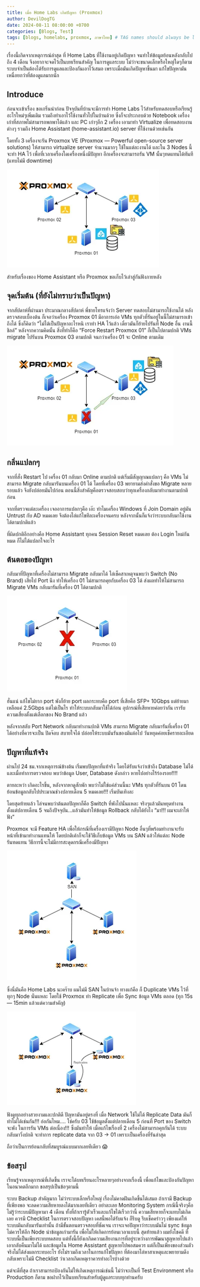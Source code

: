 ```yaml
---
title: เมื่อ Home Labs เกิดปัญหา (Proxmox)
author: DevilDogTG
date: 2024-08-11 08:00:00 +0700
categories: [Blogs, Test]
tags: [blogs, homelabs, proxmox, ภาษาไทย] # TAG names should always be lowercase
---
```


เรื่องนี้เกิดจากเหตุการณ์ล่าสุด ที่ Home Labs ที่ใช้งานอยู่เกิดปัญหา จนทำให้ข้อมูลย้อนหลังกลับไปถึง 4 เดือน จึงอยากจะจดไว้เป็นบทเรียนสำคัญ ในการดูแลระบบ ไม่ว่าจะขนาดเล็กหรือใหญ่ใดๆก็ตาม ระบบจำเป็นต้องได้รับการดูแลและป้องกันเอาไว้เสมอ เพราะเมื่อมันเกิดปัญหาขึ้นมา แก้ไขปัญหามันเหนื่อยกว่าที่ต้องดูแลมากนัก

## Introduce

ก่อนจะเข้าเรื่อง ขอเกริ่นนำก่อน ปัจจุบันที่บ้านจะมีการทำ Home Labs ไว้สำหรับทดสอบหรือเรียนรู้อะไรใหม่ๆเพิ่มเติม รวมถึงทำเอาไว้ใช้งานทั่วไปในบ้านด้วย ซึ่งก็จะประกอบด้วย Notebook เครื่องเก่าที่สภาพไม่สามารถพกพาได้แล้ว และ PC เก่าๆอีก 2 เครื่อง เอามาทำ Virtualize เพื่อทดสอบงานต่างๆ รวมถึง Home Assistant (home-assistant.io) server ที่ใช้งานด้วยเช่นกัน

โดยทั้ง 3 เครื่องจะรัน Proxmox VE (Proxmox — Powerful open-source server solutions) ให้สามารถ virtualize server จำนวนมากๆ ใช้ในแต่ละงานได้ และใน 3 Nodes นี้จะทำ HA ไว้ เพื่อที่เวลาเครื่องใดเครื่องหนึ่งมีปัญหา อีกเครื่องจะสามารถรัน VM นั้นๆทดแทนได้ทันที (แทบไม่มี downtime)

![Overview](../assets/contents/2024/homelab-crash/homelabs-crash-01.png)

สำหรับเรื่องของ Home Assistant หรือ Proxmox ขอเก็บไว้เล่าสู่กันฟังภายหลัง

## จุดเริ่มต้น (ที่ยังไม่ทราบว่าเป็นปัญหา)

จากสัปดาห์ที่ผ่านมา ประมาณกลางสัปดาห์ พี่ชายโทรแจ้งว่า Server ทดสอบไม่สามารถใช้งานได้ หลังตรวจสอบเบื้องต้น ก็เจอว่าเครื่อง Proxmox 01 มีอาการเอ๋อ VMs ทุกตัวที่รันอยู่ในนี้ไม่สามารถเข้าถึงได้ ซึ่งก็คิดว่า “ไม่ได้เป็นปัญหาอะไรหนิ เราทำ HA ไว้แล้ว เดี๋ยวมันก็ย้ายไปรันที่ Node อื่น งานนี้ชิลล์” หลังจากความคิดนั้น สิ่งที่ทำก็คือ “Force Restart Proxmox 01” ก็เป็นไปตามปกติ VMs migrate ไปรันบน Proxmox 03 ตามปกติ จนกว่าเครื่อง 01 จะ Online ตามเดิม

![HA Migrate running VMs to `Proxmox 03`](../assets/contents/2024/homelab-crash/homelabs-crash-02.png)

## กลิ่นแปลกๆ

จากที่สั่ง Restart ไป เครื่อง 01 กลับมา Online ตามปกติ แต่เริ่มมีสัญญาณแปลกๆ คือ VMs ไม่สามารถ Migrate กลับมารันบนเครื่อง 01 ได้ โดยที่เครื่อง 03 พยายามส่งคำสั่งขอ Migrate หลายรอบแล้ว จึงยังปล่อยมันไปก่อน ตอนนี้สิ่งสำคัญคือตรวจสอบสอบว่าทุกเครื่องกลับมาทำงานตามปกติก่อน

จากที่ตรวจแต่ละเครื่อง เจออาการแปลกๆคือ เอ๊ะ ทำไมเครื่อง Windows ที่ Join Domain อยู่มัน Untrust กับ AD หมดเลย จึงต้องไล่แก้ไขทีละเครื่องจนครบ หลังจากนั้นก็แจ้งว่าระบบกลับมาใช้งานได้ตามปกติแล้ว

ที่ผิดปกติอีกอย่างคือ Home Assistant ทุกคน Session Reset หมดเลย ต้อง Login ใหม่กันหมด ก็ไม่ได้แปลกใจอะไร

## ต้นตอของปัญหา

กลับมาที่ปัญหาที่เครื่องไม่สามารถ Migrate กลับมาได้ ไล่เช็คสาเหตุจนพบว่า Switch (No Brand) เสียไป Port นึง ทำให้เครื่อง 01 ไม่สามารถคุยกับเครื่อง 03 ได้ ส่งผลทำให้ไม่สามารถ Migrate VMs กลับมารันที่เครื่อง 01 ได้ตามปกติ

![Network switch issue](../assets/contents/2024/homelab-crash/homelabs-crash-03.png)

ฮั่นแน่ แก้ไขไม่ยาก port พังก็ย้าย port ผลกระทบคือ port ที่เสียคือ SFP+ 10Gbps แต่ย้ายมาเหลือแค่ 2.5Gbps แต่ไม่เป็นไร ทำให้ระบบกลับมาใช้ได้ก่อน อุปกรณ์ที่เสียหายค่อยว่ากัน เรารับความเสี่ยงตั้งแต่เลือกของ No Brand แล้ว

หลังจากสลับ Port Network กลับมาทำงานปกติ VMs สามารถ Migrate กลับมารันที่เครื่อง 01 ได้อย่างที่ควรจะเป็น ปิดจ๊อบ สบายใจได้ ปล่อยให้ระบบมันรันของมันต่อไป วันหยุดค่อยเช็ครายละเอียด

## ปัญหาที่แท้จริง

ผ่านไป 24 ชม.จากเหตุการณ์ข้างต้น เริ่มพบปัญหาที่แท้จริง โดยได้รับแจ้งว่าเข้าถึง Database ไม่ได้ และเมื่อทำการตรวจสอบ พบว่าข้อมูล User, Database ดังกล่าว หายไปอย่างไร้ร่องรอย!!!!

ตายละหว่า เกิดอะไรขึ้น, หลังจากหาดูสักพัก พบว่าไม่ใช่แค่ส่วนนี้นะ VMs ทุกตัวที่รันบน 01 โดนย้อนข้อมูลกลับไปประมาณช่วงปลายเดือน 5 หมดเลย!!! เริ่มบันเทิงละ

โดยสุดท้ายแล้ว ไล่จนพบว่าต้นตอปัญหาก็คือ Switch ที่พังไปนั่นแหละ จริงๆแล้วมันหยุดทำงานตั้งแต่ปลายเดือน 5 จนถึงปัจจุบัน…แล้วมันทำให้ข้อมูล Rollback กลับได้ยังไง “มา!!! ผมจะเล่าให้ฟัง”

Proxmox จะมี Feature HA เพื่อให้กรณีที่เครื่องเรามีปัญหา Node อื่นๆที่พร้อมทำงานจะรับหน้าที่เข้ามาทำงานแทนให้ โดยปกติเค้าก็จะใช้วิธีเก็บข้อมูล VMs บน SAN แล้วให้แต่ละ Node รันทดแทน วิธีการนี้จะไม่มีการสะดุดกรณีเครื่องมีปัญหา

![Proxmox with VMs on SAN](../assets/contents/2024/homelab-crash/homelabs-crash-04.png)

ซึ่งนี่มันคือ Home Labs นะคร๊าบ ผมไม่มี SAN ในบ้านจ้า ทางแก้คือ ก็ Duplicate VMs ไว้ที่ทุกๆ Node นั่นแหละ โดยใช้ Proxmox ทำ Replicate เพื่อ Sync ข้อมูล VMs ตลอด (ทุก 15s — 15min แล้วแต่ความสำคัญ)

![Data Replications](../assets/contents/2024/homelab-crash/homelabs-crash-05.png)

ฟังดูทุกอย่างสวยงามและปกติดี ปัญหามันอยู่ตรงที่ เมื่อ Network ใช้ไม่ได้ Replicate Data มันก็ทำไม่ได้เช่นกัน!!! อ๋อกันไหม…. ใช่ครับ 03 ใช้ข้อมูลตั้งแต่ปลายเดือน 5 ก่อนที่ Port ของ Switch จะพัง ในการรัน VMs ต่อเนื่อง!!! ซึ่งมันทำให้ เมื่อแก้ไขเรื่องที่ 2 เครื่องไม่สามารถคุยกันได้ ระบบกลับมาวิ่งปกติ จะทำการ replicate data จาก 03 -> 01 เพราะเป็นเครื่องที่รันล่าสุด

ถือว่าเป็นการย้อนกลับที่สมบูรณ์แบบมากเลยทีเดียว :scream:

## ข้อสรุป

เรียนรู้จากเหตุการณ์ที่เกิดขึ้น เราจะได้บทเรียนอะไรหลายๆอย่างจากเรื่องนี้ เพื่อแก้ไขและป้องกันปัญหาในอนาคตอีกมาก ขอสรุปเป็นข้อๆตามนี้

ระบบ Backup สำคัญมาก ไม่ว่าระบบเล็กหรือใหญ่ เรื่องไม่คาดฝันเกิดขึ้นได้เสมอ ถ้าเรามี Backup ที่เพียงพอ จะลดความเสียหายลงได้มากเลยทีเดียว
อย่าละเลย Monitoring System กรณีนี้จริงๆคือไม่รู้ว่าระบบมีปัญหามา 4 เดือน ทั้งที่ถ้าเรารู้ตัวเร็วและแก้ไขได้เร็วกว่านี้ ความเสียหายก็จะแทบไม่เกิดเลย
ควรมี Checklist ในการตรวจสอบปัญหา เคสนี้พอได้รับแจ้ง ก็รีบดู รีบเช็คคร่าวๆ เพียงแค่ให้ระบบมันกลับมารันเท่านั้น ถ้ามีขั้นตอนตรวจสอบที่ชัดเจน เราจะเจอปัญหาว่าระบบมันไม่ sync ข้อมูล ไม่ควรให้อีก Node นำข้อมูลเก่ามารัน เพื่อไม่ให้เกิดการย้อนเวลาแบบนี้
สุดท้ายแล้ว ผมยังโชคดี ที่ระบบนี้เป็นเพียงระบบทดสอบ แต่ทั้งนี้ก็ยังเกกิดความเสียงานการที่อยู่ระหว่างการพัฒนาสูญหายไปแล้วเอากลับคืนมาไม่ได้ และข้อมูลใน Home Assistant สูญหายไปพอสมควร แต่ก็เป็นเพียงของส่วนตัว จริงไม่ได้ส่งผลกระทบอะไร ยังไม่รวมถึงเวลาในการแก้ไขปัญหา ที่ต้องมาไล่หาสาเหตุและพยายามดึงกลับเพราะไม่มี Checklist ว่าเวลาเกิดเหตุเราควรทำอะไรบ้างด้วย

แต่จะดีที่สุด ถ้าเราสามารถป้องกันไม่ให้เกิดเหตุการณ์เช่นนี้ ไม่ว่าจะเป็นที่ Test Environment หรือ Production ก็ตาม ขอฝากไว้เป็นบทเรียนสำหรับผู้ดูแลระบบทุกท่านครับ
